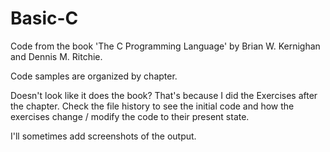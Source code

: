 # Basic-C
Code from the book 'The C Programming Language' by Brian W. Kernighan and Dennis M. Ritchie.  

Code samples are organized by chapter.  

Doesn't look like it does the book? That's because I did the Exercises after the chapter. Check the file history to see the initial code and how the exercises change / modify the code to their present state. 

I'll sometimes add screenshots of the output.
